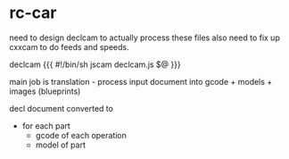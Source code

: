 rc-car
======

need to design declcam to actually process these files
also need to fix up cxxcam to do feeds and speeds.

declcam
{{{
#!/bin/sh
jscam declcam.js $@
}}}

main job is translation - process input document into gcode + models + images (blueprints)

decl document converted to
 - for each part
   - gcode of each operation
   - model of part


